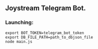 ## Joystream Telegram Bot.

### Launching:
```
export BOT_TOKEN=telegram_bot_token
export DB_FILE_PATH=path_to_dbjson_file
node main.js
```
